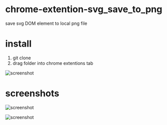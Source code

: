 # chrome-extention-svg_save_to_png
save svg DOM element to local png file
# install
1. git clone
2. drag folder into chrome extentions tab

![screenshot](https://github.com/kmrk/chrome-extention-svg_save_to_png/blob/master/images/install.png)



# screenshots
![screenshot](https://github.com/kmrk/chrome-extention-svg_save_to_png/blob/master/images/screenshot1.png)

![screenshot](https://github.com/kmrk/chrome-extention-svg_save_to_png/blob/master/images/screenshot.png)
